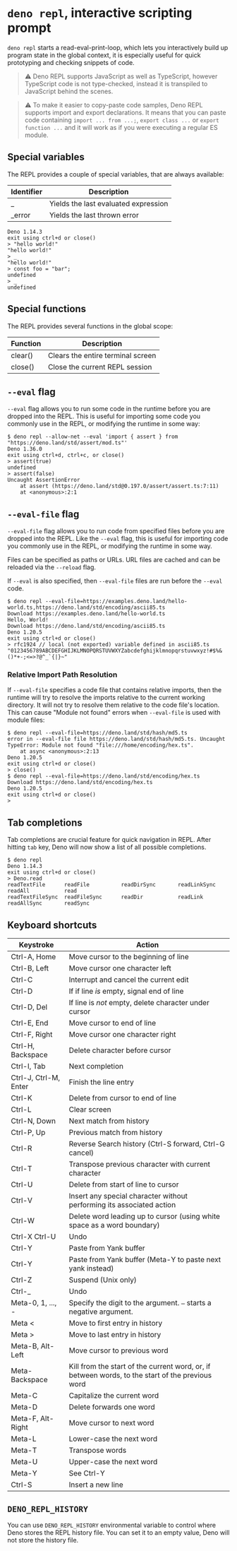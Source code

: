 # `deno repl`, interactive scripting prompt

`deno repl` starts a read-eval-print-loop, which lets you interactively build up
program state in the global context, it is especially useful for quick
prototyping and checking snippets of code.

> ⚠️ Deno REPL supports JavaScript as well as TypeScript, however TypeScript code
> is not type-checked, instead it is transpiled to JavaScript behind the scenes.

> ⚠️ To make it easier to copy-paste code samples, Deno REPL supports import and
> export declarations. It means that you can paste code containing
> `import ... from ...;`, `export class ...` or `export function ...` and it
> will work as if you were executing a regular ES module.

## Special variables

The REPL provides a couple of special variables, that are always available:

| Identifier | Description                          |
| ---------- | ------------------------------------ |
| _          | Yields the last evaluated expression |
| _error     | Yields the last thrown error         |

```console
Deno 1.14.3
exit using ctrl+d or close()
> "hello world!"
"hello world!"
> _
"hello world!"
> const foo = "bar";
undefined
> _
undefined
```

## Special functions

The REPL provides several functions in the global scope:

| Function | Description                       |
| -------- | --------------------------------- |
| clear()  | Clears the entire terminal screen |
| close()  | Close the current REPL session    |

## `--eval` flag

`--eval` flag allows you to run some code in the runtime before you are dropped
into the REPL. This is useful for importing some code you commonly use in the
REPL, or modifying the runtime in some way:

```console
$ deno repl --allow-net --eval 'import { assert } from "https://deno.land/std/assert/mod.ts"'
Deno 1.36.0
exit using ctrl+d, ctrl+c, or close()
> assert(true)
undefined
> assert(false)
Uncaught AssertionError
    at assert (https://deno.land/std@0.197.0/assert/assert.ts:7:11)
    at <anonymous>:2:1
```

## `--eval-file` flag

`--eval-file` flag allows you to run code from specified files before you are
dropped into the REPL. Like the `--eval` flag, this is useful for importing code
you commonly use in the REPL, or modifying the runtime in some way.

Files can be specified as paths or URLs. URL files are cached and can be
reloaded via the `--reload` flag.

If `--eval` is also specified, then `--eval-file` files are run before the
`--eval` code.

```console
$ deno repl --eval-file=https://examples.deno.land/hello-world.ts,https://deno.land/std/encoding/ascii85.ts
Download https://examples.deno.land/hello-world.ts
Hello, World!
Download https://deno.land/std/encoding/ascii85.ts
Deno 1.20.5
exit using ctrl+d or close()
> rfc1924 // local (not exported) variable defined in ascii85.ts
"0123456789ABCDEFGHIJKLMNOPQRSTUVWXYZabcdefghijklmnopqrstuvwxyz!#$%&()*+-;<=>?@^_`{|}~"
```

### Relative Import Path Resolution

If `--eval-file` specifies a code file that contains relative imports, then the
runtime will try to resolve the imports relative to the current working
directory. It will not try to resolve them relative to the code file's location.
This can cause "Module not found" errors when `--eval-file` is used with module
files:

```console
$ deno repl --eval-file=https://deno.land/std/hash/md5.ts
error in --eval-file file https://deno.land/std/hash/md5.ts. Uncaught TypeError: Module not found "file:///home/encoding/hex.ts".
    at async <anonymous>:2:13
Deno 1.20.5
exit using ctrl+d or close()
> close()
$ deno repl --eval-file=https://deno.land/std/encoding/hex.ts
Download https://deno.land/std/encoding/hex.ts
Deno 1.20.5
exit using ctrl+d or close()
>
```

## Tab completions

Tab completions are crucial feature for quick navigation in REPL. After hitting
`tab` key, Deno will now show a list of all possible completions.

```console
$ deno repl
Deno 1.14.3
exit using ctrl+d or close()
> Deno.read
readTextFile      readFile          readDirSync       readLinkSync      readAll           read
readTextFileSync  readFileSync      readDir           readLink          readAllSync       readSync
```

## Keyboard shortcuts

| Keystroke             | Action                                                                                           |
| --------------------- | ------------------------------------------------------------------------------------------------ |
| Ctrl-A, Home          | Move cursor to the beginning of line                                                             |
| Ctrl-B, Left          | Move cursor one character left                                                                   |
| Ctrl-C                | Interrupt and cancel the current edit                                                            |
| Ctrl-D                | If if line _is_ empty, signal end of line                                                        |
| Ctrl-D, Del           | If line is _not_ empty, delete character under cursor                                            |
| Ctrl-E, End           | Move cursor to end of line                                                                       |
| Ctrl-F, Right         | Move cursor one character right                                                                  |
| Ctrl-H, Backspace     | Delete character before cursor                                                                   |
| Ctrl-I, Tab           | Next completion                                                                                  |
| Ctrl-J, Ctrl-M, Enter | Finish the line entry                                                                            |
| Ctrl-K                | Delete from cursor to end of line                                                                |
| Ctrl-L                | Clear screen                                                                                     |
| Ctrl-N, Down          | Next match from history                                                                          |
| Ctrl-P, Up            | Previous match from history                                                                      |
| Ctrl-R                | Reverse Search history (Ctrl-S forward, Ctrl-G cancel)                                           |
| Ctrl-T                | Transpose previous character with current character                                              |
| Ctrl-U                | Delete from start of line to cursor                                                              |
| Ctrl-V                | Insert any special character without performing its associated action                            |
| Ctrl-W                | Delete word leading up to cursor (using white space as a word boundary)                          |
| Ctrl-X Ctrl-U         | Undo                                                                                             |
| Ctrl-Y                | Paste from Yank buffer                                                                           |
| Ctrl-Y                | Paste from Yank buffer (Meta-Y to paste next yank instead)                                       |
| Ctrl-Z                | Suspend (Unix only)                                                                              |
| Ctrl-_                | Undo                                                                                             |
| Meta-0, 1, ..., -     | Specify the digit to the argument. `–` starts a negative argument.                               |
| Meta &lt;             | Move to first entry in history                                                                   |
| Meta &gt;             | Move to last entry in history                                                                    |
| Meta-B, Alt-Left      | Move cursor to previous word                                                                     |
| Meta-Backspace        | Kill from the start of the current word, or, if between words, to the start of the previous word |
| Meta-C                | Capitalize the current word                                                                      |
| Meta-D                | Delete forwards one word                                                                         |
| Meta-F, Alt-Right     | Move cursor to next word                                                                         |
| Meta-L                | Lower-case the next word                                                                         |
| Meta-T                | Transpose words                                                                                  |
| Meta-U                | Upper-case the next word                                                                         |
| Meta-Y                | See Ctrl-Y                                                                                       |
| Ctrl-S                | Insert a new line                                                                                |

## `DENO_REPL_HISTORY`

You can use `DENO_REPL_HISTORY` environmental variable to control where Deno
stores the REPL history file. You can set it to an empty value, Deno will not
store the history file.
